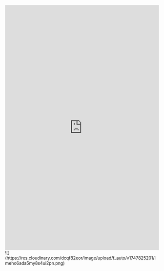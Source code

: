 
<iFrame src="https://www.toa.eu/service/soundcheck/calculations-with-loudspeakers" width="100%" height="800px" name="the-iFrame" frameborder="0"></iFrame><br>![](https://res.cloudinary.com/dcqf82eor/image/upload/f_auto/v1747825201/lmeho6ada5my8s4ui2pn.png)
